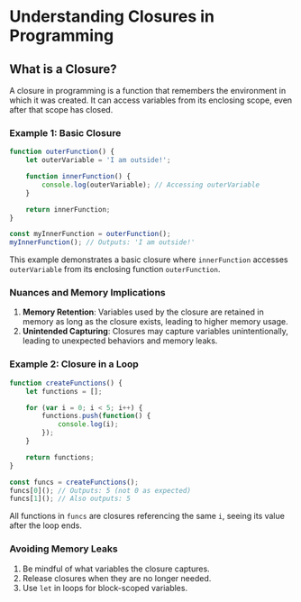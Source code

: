 
# Understanding Closures in Programming

## What is a Closure?

A closure in programming is a function that remembers the environment in which it was created. It can access variables from its enclosing scope, even after that scope has closed.

### Example 1: Basic Closure

```javascript
function outerFunction() {
    let outerVariable = 'I am outside!';

    function innerFunction() {
        console.log(outerVariable); // Accessing outerVariable
    }

    return innerFunction;
}

const myInnerFunction = outerFunction();
myInnerFunction(); // Outputs: 'I am outside!'
```

This example demonstrates a basic closure where `innerFunction` accesses `outerVariable` from its enclosing function `outerFunction`.

### Nuances and Memory Implications

1. **Memory Retention**: Variables used by the closure are retained in memory as long as the closure exists, leading to higher memory usage.
2. **Unintended Capturing**: Closures may capture variables unintentionally, leading to unexpected behaviors and memory leaks.

### Example 2: Closure in a Loop

```javascript
function createFunctions() {
    let functions = [];

    for (var i = 0; i < 5; i++) {
        functions.push(function() { 
            console.log(i); 
        });
    }

    return functions;
}

const funcs = createFunctions();
funcs[0](); // Outputs: 5 (not 0 as expected)
funcs[1](); // Also outputs: 5
```

All functions in `funcs` are closures referencing the same `i`, seeing its value after the loop ends.

### Avoiding Memory Leaks

1. Be mindful of what variables the closure captures.
2. Release closures when they are no longer needed.
3. Use `let` in loops for block-scoped variables.
